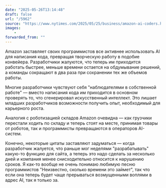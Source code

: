 ```yaml
---
date: "2025-05-26T13:14:48"
draft: false
url: "/5962"
source: "https://www.nytimes.com/2025/05/25/business/amazon-ai-coders.html?unlocked_article_code=1.J08.DkGW.5075LbaW7jrv"
images:
    -
forwarded_from: ""
---
```


Amazon заставляет своих программистов все активнее использовать AI для написания кода, превращая творческую работу в подобие конвейера. Разработчики жалуются, что теперь им приходится работать быстрее, меньше времени остается на обдумывание решений, а команды сокращают в два раза при сохранении тех же объемов работы.

Многие разработчики чувствуют себя "наблюдателями в собственной работе" — вместо написания кода им приходится в основном проверять то, что сгенерировал искусственный интеллект. Это лишает младших разработчиков возможности получить опыт, необходимый для карьерного роста.

Аналогия с роботизацией складов Amazon очевидна — как грузчики перестали ходить по складу и теперь стоят на месте, принимая товары от роботов, так и программисты превращаются в операторов AI-систем. 

Конечно, некоторые цитаты заставляют задуматься — когда разработчик жалуется, что раньше мог неделями "разрабатывать" какую-то функцию для сайта, а теперь это надо сделать за несколько дней и компания менее снисходительно относится к нарушению сроков. Я как-то вообще не очень понимаю любимую песню программистов "Неизвестно, сколько времени это займет", так что если она теперь будет чаще прерываться возмущенными воплями в адрес AI, так я только за.
